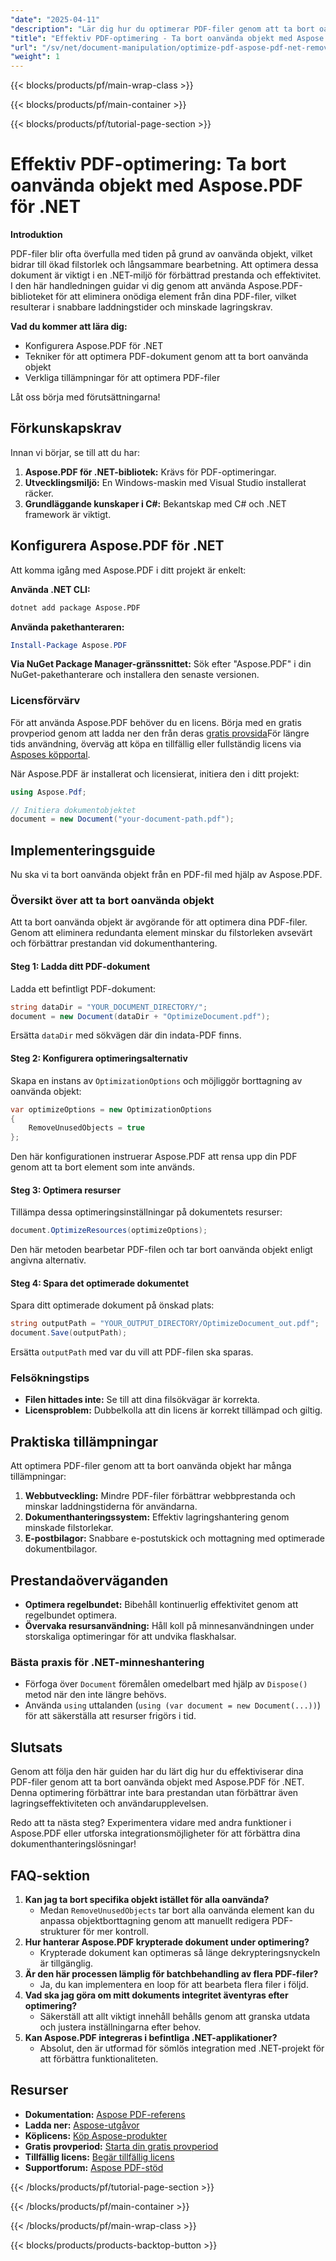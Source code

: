 ```yaml
---
"date": "2025-04-11"
"description": "Lär dig hur du optimerar PDF-filer genom att ta bort oanvända objekt med Aspose.PDF för .NET, vilket förbättrar filstorlek och prestanda."
"title": "Effektiv PDF-optimering - Ta bort oanvända objekt med Aspose.PDF för .NET"
"url": "/sv/net/document-manipulation/optimize-pdf-aspose-pdf-net-remove-unused-objects/"
"weight": 1
---
```


{{< blocks/products/pf/main-wrap-class >}}

{{< blocks/products/pf/main-container >}}

{{< blocks/products/pf/tutorial-page-section >}}


# Effektiv PDF-optimering: Ta bort oanvända objekt med Aspose.PDF för .NET

**Introduktion**

PDF-filer blir ofta överfulla med tiden på grund av oanvända objekt, vilket bidrar till ökad filstorlek och långsammare bearbetning. Att optimera dessa dokument är viktigt i en .NET-miljö för förbättrad prestanda och effektivitet. I den här handledningen guidar vi dig genom att använda Aspose.PDF-biblioteket för att eliminera onödiga element från dina PDF-filer, vilket resulterar i snabbare laddningstider och minskade lagringskrav.

**Vad du kommer att lära dig:**
- Konfigurera Aspose.PDF för .NET
- Tekniker för att optimera PDF-dokument genom att ta bort oanvända objekt
- Verkliga tillämpningar för att optimera PDF-filer

Låt oss börja med förutsättningarna!

## Förkunskapskrav
Innan vi börjar, se till att du har:
1. **Aspose.PDF för .NET-bibliotek:** Krävs för PDF-optimeringar.
2. **Utvecklingsmiljö:** En Windows-maskin med Visual Studio installerat räcker.
3. **Grundläggande kunskaper i C#:** Bekantskap med C# och .NET framework är viktigt.

## Konfigurera Aspose.PDF för .NET
Att komma igång med Aspose.PDF i ditt projekt är enkelt:

**Använda .NET CLI:**
```bash
dotnet add package Aspose.PDF
```

**Använda pakethanteraren:**
```powershell
Install-Package Aspose.PDF
```

**Via NuGet Package Manager-gränssnittet:** 
Sök efter "Aspose.PDF" i din NuGet-pakethanterare och installera den senaste versionen.

### Licensförvärv
För att använda Aspose.PDF behöver du en licens. Börja med en gratis provperiod genom att ladda ner den från deras [gratis provsida](https://releases.aspose.com/pdf/net/)För längre tids användning, överväg att köpa en tillfällig eller fullständig licens via [Asposes köpportal](https://purchase.aspose.com/buy).

När Aspose.PDF är installerat och licensierat, initiera den i ditt projekt:
```csharp
using Aspose.Pdf;

// Initiera dokumentobjektet
document = new Document("your-document-path.pdf");
```

## Implementeringsguide
Nu ska vi ta bort oanvända objekt från en PDF-fil med hjälp av Aspose.PDF.

### Översikt över att ta bort oanvända objekt
Att ta bort oanvända objekt är avgörande för att optimera dina PDF-filer. Genom att eliminera redundanta element minskar du filstorleken avsevärt och förbättrar prestandan vid dokumenthantering.

#### Steg 1: Ladda ditt PDF-dokument
Ladda ett befintligt PDF-dokument:
```csharp
string dataDir = "YOUR_DOCUMENT_DIRECTORY/";
document = new Document(dataDir + "OptimizeDocument.pdf");
```
Ersätta `dataDir` med sökvägen där din indata-PDF finns.

#### Steg 2: Konfigurera optimeringsalternativ
Skapa en instans av `OptimizationOptions` och möjliggör borttagning av oanvända objekt:
```csharp
var optimizeOptions = new OptimizationOptions
{
    RemoveUnusedObjects = true
};
```
Den här konfigurationen instruerar Aspose.PDF att rensa upp din PDF genom att ta bort element som inte används.

#### Steg 3: Optimera resurser
Tillämpa dessa optimeringsinställningar på dokumentets resurser:
```csharp
document.OptimizeResources(optimizeOptions);
```
Den här metoden bearbetar PDF-filen och tar bort oanvända objekt enligt angivna alternativ.

#### Steg 4: Spara det optimerade dokumentet
Spara ditt optimerade dokument på önskad plats:
```csharp
string outputPath = "YOUR_OUTPUT_DIRECTORY/OptimizeDocument_out.pdf";
document.Save(outputPath);
```
Ersätta `outputPath` med var du vill att PDF-filen ska sparas.

### Felsökningstips
- **Filen hittades inte:** Se till att dina filsökvägar är korrekta.
- **Licensproblem:** Dubbelkolla att din licens är korrekt tillämpad och giltig.

## Praktiska tillämpningar
Att optimera PDF-filer genom att ta bort oanvända objekt har många tillämpningar:
1. **Webbutveckling:** Mindre PDF-filer förbättrar webbprestanda och minskar laddningstiderna för användarna.
2. **Dokumenthanteringssystem:** Effektiv lagringshantering genom minskade filstorlekar.
3. **E-postbilagor:** Snabbare e-postutskick och mottagning med optimerade dokumentbilagor.

## Prestandaöverväganden
- **Optimera regelbundet:** Bibehåll kontinuerlig effektivitet genom att regelbundet optimera.
- **Övervaka resursanvändning:** Håll koll på minnesanvändningen under storskaliga optimeringar för att undvika flaskhalsar.

### Bästa praxis för .NET-minneshantering
- Förfoga över `Document` föremålen omedelbart med hjälp av `Dispose()` metod när den inte längre behövs.
- Använda `using` uttalanden (`using (var document = new Document(...))`) för att säkerställa att resurser frigörs i tid.

## Slutsats
Genom att följa den här guiden har du lärt dig hur du effektiviserar dina PDF-filer genom att ta bort oanvända objekt med Aspose.PDF för .NET. Denna optimering förbättrar inte bara prestandan utan förbättrar även lagringseffektiviteten och användarupplevelsen.

Redo att ta nästa steg? Experimentera vidare med andra funktioner i Aspose.PDF eller utforska integrationsmöjligheter för att förbättra dina dokumenthanteringslösningar!

## FAQ-sektion
1. **Kan jag ta bort specifika objekt istället för alla oanvända?**
   - Medan `RemoveUnusedObjects` tar bort alla oanvända element kan du anpassa objektborttagning genom att manuellt redigera PDF-strukturer för mer kontroll.
2. **Hur hanterar Aspose.PDF krypterade dokument under optimering?**
   - Krypterade dokument kan optimeras så länge dekrypteringsnyckeln är tillgänglig.
3. **Är den här processen lämplig för batchbehandling av flera PDF-filer?**
   - Ja, du kan implementera en loop för att bearbeta flera filer i följd.
4. **Vad ska jag göra om mitt dokuments integritet äventyras efter optimering?**
   - Säkerställ att allt viktigt innehåll behålls genom att granska utdata och justera inställningarna efter behov.
5. **Kan Aspose.PDF integreras i befintliga .NET-applikationer?**
   - Absolut, den är utformad för sömlös integration med .NET-projekt för att förbättra funktionaliteten.

## Resurser
- **Dokumentation:** [Aspose PDF-referens](https://reference.aspose.com/pdf/net/)
- **Ladda ner:** [Aspose-utgåvor](https://releases.aspose.com/pdf/net/)
- **Köplicens:** [Köp Aspose-produkter](https://purchase.aspose.com/buy)
- **Gratis provperiod:** [Starta din gratis provperiod](https://releases.aspose.com/pdf/net/)
- **Tillfällig licens:** [Begär tillfällig licens](https://purchase.aspose.com/temporary-license/)
- **Supportforum:** [Aspose PDF-stöd](https://forum.aspose.com/c/pdf/10)

{{< /blocks/products/pf/tutorial-page-section >}}

{{< /blocks/products/pf/main-container >}}

{{< /blocks/products/pf/main-wrap-class >}}

{{< blocks/products/products-backtop-button >}}
